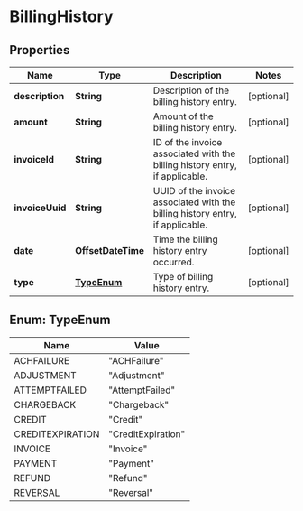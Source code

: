

# BillingHistory


## Properties

| Name | Type | Description | Notes |
|------------ | ------------- | ------------- | -------------|
|**description** | **String** | Description of the billing history entry. |  [optional] |
|**amount** | **String** | Amount of the billing history entry. |  [optional] |
|**invoiceId** | **String** | ID of the invoice associated with the billing history entry, if  applicable. |  [optional] |
|**invoiceUuid** | **String** | UUID of the invoice associated with the billing history entry, if  applicable. |  [optional] |
|**date** | **OffsetDateTime** | Time the billing history entry occurred. |  [optional] |
|**type** | [**TypeEnum**](#TypeEnum) | Type of billing history entry. |  [optional] |



## Enum: TypeEnum

| Name | Value |
|---- | -----|
| ACHFAILURE | &quot;ACHFailure&quot; |
| ADJUSTMENT | &quot;Adjustment&quot; |
| ATTEMPTFAILED | &quot;AttemptFailed&quot; |
| CHARGEBACK | &quot;Chargeback&quot; |
| CREDIT | &quot;Credit&quot; |
| CREDITEXPIRATION | &quot;CreditExpiration&quot; |
| INVOICE | &quot;Invoice&quot; |
| PAYMENT | &quot;Payment&quot; |
| REFUND | &quot;Refund&quot; |
| REVERSAL | &quot;Reversal&quot; |



